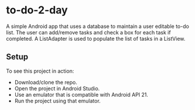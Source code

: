 # to-do-2-day
A simple Android app that uses a database to maintain a user editable to-do list. The user can add/remove tasks and check a box for each task if completed. A ListAdapter is used to populate the list of tasks in a ListView.

## Setup
To see this project in action:
* Download/clone the repo.
* Open the project in Android Studio.
* Use an emulator that is compatible with Android API 21.
* Run the project using that emulator.
